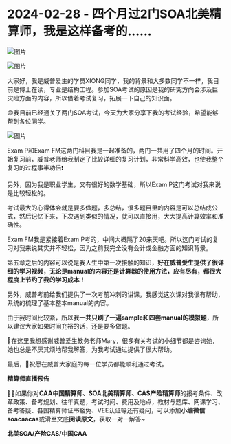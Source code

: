 # 2024-02-28 - 四个月过2门SOA北美精算师，我是这样备考的......

![图片](https://mmbiz.qpic.cn/mmbiz_jpg/mK3FpI9af4kg4PH3You8v1p2s4zAl35ZxNnxg0MdNmVTvH2IJcatox7FnBcNAnYE4JN8ZPBDeK1yLvRwqaptmA/640?wx_fmt=jpeg&wxfrom=5&wx_lazy=1&wx_co=1&tp=webp)

![图片](https://mmbiz.qpic.cn/mmbiz_gif/mK3FpI9af4kg4PH3You8v1p2s4zAl35ZQkpnCFrL4sxibTsCHduia44N0WRpw0ibe62rGfxowYB0ZzQROPDAlhh3Q/640?wx_fmt=gif&wxfrom=5&wx_lazy=1&tp=webp)

大家好，我是威普爱生的学员XIONG同学，我的背景和大多数同学不一样，我目前是博士在读，专业是结构工程。参加SOA考试的原因是我的研究方向会涉及巨灾险方面的内容，所以借着考试复习，拓展一下自己的知识面。

😊我目前已经通关了两门SOA考试，今天为大家分享下我的考试经验，希望能够帮到各位同学。

![图片](https://mmbiz.qpic.cn/sz_mmbiz_jpg/mK3FpI9af4nGYMg8Nbu9ySt7WWfCtKBUlib42EEthj2wXPfUqVJ7LkRYODAicW9QBuzRIoJmrPYV6aczGtyibVsKw/640?wx_fmt=jpeg&from=appmsg&tp=webp&wxfrom=5&wx_lazy=1)

Exam P和Exam FM这两门科目我是一起准备的，两门一共用了四个月的时间。开始复习前，威普老师给我制定了比较详细的复习计划，非常科学高效，也使我整个复习的过程事半功倍❗

另外，因为我是职业学生，又有很好的数学基础，所以Exam P这门考试对我来说是比较轻松的。

考试最大的心得体会就是要多做题，多总结，很多题目里的内容是可以总结成公式，然后记忆下来，下次遇到类似的情况，就可以直接用，大大提高计算效率和准确性。

Exam FM我是紧接着Exam P考的，中间大概隔了20来天吧。所以这门考试的复习对我来说其实并不轻松，因为之前我完全没有会计或金融方面的知识背景。

第五章之后的内容可以说是我人生中第一次接触的知识，**好在威普爱生提供了很详细的学习视频，无论是manual的内容还是计算器的使用方法，应有尽有，都很大程度上节约了我的学习成本！**



另外，威普考前给我们提供了一次考前冲刺的讲课，我感觉这次课对我很有帮助，系统的梳理了基本整本manual的内容。

由于我时间比较紧，所以我**一共只刷了一遍sample和四套manual的模拟题**，所以建议大家如果时间充裕的话，还是要多做题。

🙋在这里我想感谢威普爱生教务老师Mary，很多有关考试的小细节都是咨询她，她也总是不厌其烦地帮我解答，为我考试通过提供了很大帮助。

最后，🌈祝愿在威普大家庭的每一位学员都能顺利通过考试。

**精算师直播预告**

**💁‍♀️**如果你对**CAA中国精算师、SOA北美精算师、CAS产险精算师**的报考条件、改革政策、备考规划、往年真题，考试时间、费用及地点，教材与题库、网课学习、备考答疑、各国精算师证书豁免、VEE认证等还有疑问，可以添加**小编微信soacaacas**或滑至文底**阅读原文**，获取一对一解答~

**北美SOA/产险CAS/中国CAA**